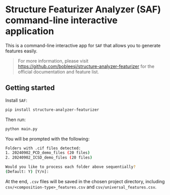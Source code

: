 # Structure Featurizer Analyzer (SAF) command-line interactive application

This is a command-line interactive app for `SAF` that allows you to generate features easily.

> For more information, please visit https://github.com/bobleesj/structure-analyzer-featurizer for the official documentation and feature list.

## Getting started

Install `SAF`:

```bash
pip install structure-analyzer-featurizer
```

Then run:

```bash
python main.py
```

You will be prompted with the following:

```bash
Folders with .cif files detected:
1. 20240902_PCD_demo_files (20 files)
2. 20240902_ICSD_demo_files (20 files)

Would you like to process each folder above sequentially?
(Default: Y) [Y/n]:
```

At the end, `.csv` files will be saved in the chosen project directory, including `csv/<composition-type>_features.csv` and `csv/universal_features.csv`.
